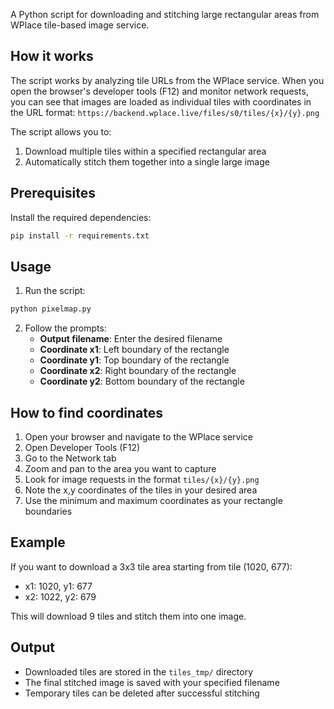 A Python script for downloading and stitching large rectangular areas from WPlace tile-based image service.

## How it works

The script works by analyzing tile URLs from the WPlace service. When you open the browser's developer tools (F12) and monitor network requests, you can see that images are loaded as individual tiles with coordinates in the URL format: `https://backend.wplace.live/files/s0/tiles/{x}/{y}.png`

The script allows you to:
1. Download multiple tiles within a specified rectangular area
2. Automatically stitch them together into a single large image

## Prerequisites

Install the required dependencies:
```bash
pip install -r requirements.txt
```

## Usage

1. Run the script:
```bash
python pixelmap.py
```

2. Follow the prompts:
   - **Output filename**: Enter the desired filename
   - **Coordinate x1**: Left boundary of the rectangle
   - **Coordinate y1**: Top boundary of the rectangle  
   - **Coordinate x2**: Right boundary of the rectangle
   - **Coordinate y2**: Bottom boundary of the rectangle

## How to find coordinates

1. Open your browser and navigate to the WPlace service
2. Open Developer Tools (F12)
3. Go to the Network tab
4. Zoom and pan to the area you want to capture
5. Look for image requests in the format `tiles/{x}/{y}.png`
6. Note the x,y coordinates of the tiles in your desired area
7. Use the minimum and maximum coordinates as your rectangle boundaries

## Example

If you want to download a 3x3 tile area starting from tile (1020, 677):
- x1: 1020, y1: 677
- x2: 1022, y2: 679

This will download 9 tiles and stitch them into one image.

## Output

- Downloaded tiles are stored in the `tiles_tmp/` directory
- The final stitched image is saved with your specified filename
- Temporary tiles can be deleted after successful stitching